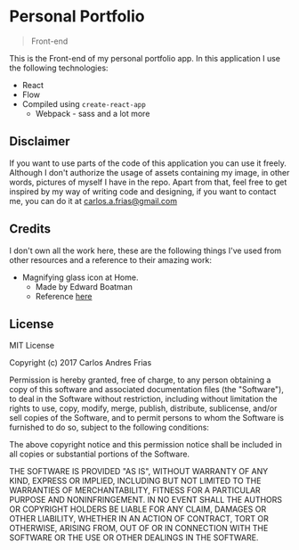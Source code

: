 # Personal Portfolio
> Front-end

This is the Front-end of my personal portfolio app. In this application I use
the following technologies:

- React
- Flow
- Compiled using `create-react-app`
    - Webpack - sass and a lot more

## Disclaimer

If you want to use parts of the code of this application you can use it freely.
Although I don't authorize the usage of assets containing my image, in other
words, pictures of myself I have in the repo. Apart from that, feel free to get
inspired by my way of writing code and designing, if you want to contact me, you
can do it at [carlos.a.frias@gmail.com](mailto:carlos.a.frias@gmail.com)

## Credits

I don't own all the work here, these are the following things I've used from
other resources and a reference to their amazing work:

- Magnifying glass icon at Home.
    - Made by Edward Boatman
    - Reference [here](https://thenounproject.com/term/magnifying-glass/95/)

## License

MIT License

Copyright (c) 2017 Carlos Andres Frias

Permission is hereby granted, free of charge, to any person obtaining a copy
of this software and associated documentation files (the "Software"), to deal
in the Software without restriction, including without limitation the rights
to use, copy, modify, merge, publish, distribute, sublicense, and/or sell
copies of the Software, and to permit persons to whom the Software is
furnished to do so, subject to the following conditions:

The above copyright notice and this permission notice shall be included in all
copies or substantial portions of the Software.

THE SOFTWARE IS PROVIDED "AS IS", WITHOUT WARRANTY OF ANY KIND, EXPRESS OR
IMPLIED, INCLUDING BUT NOT LIMITED TO THE WARRANTIES OF MERCHANTABILITY,
FITNESS FOR A PARTICULAR PURPOSE AND NONINFRINGEMENT. IN NO EVENT SHALL THE
AUTHORS OR COPYRIGHT HOLDERS BE LIABLE FOR ANY CLAIM, DAMAGES OR OTHER
LIABILITY, WHETHER IN AN ACTION OF CONTRACT, TORT OR OTHERWISE, ARISING FROM,
OUT OF OR IN CONNECTION WITH THE SOFTWARE OR THE USE OR OTHER DEALINGS IN THE
SOFTWARE.
